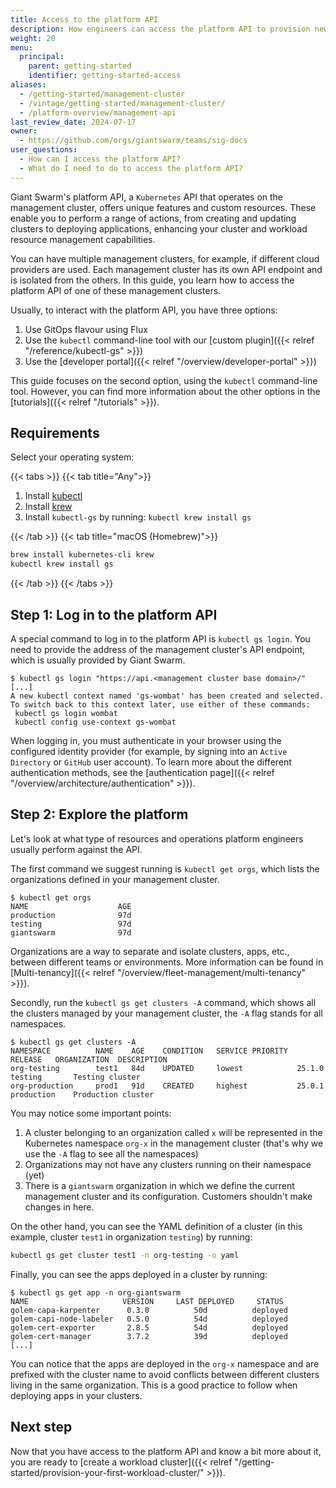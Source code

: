 ```yaml
---
title: Access to the platform API
description: How engineers can access the platform API to provision new workload clusters or deploy applications.
weight: 20
menu:
  principal:
    parent: getting-started
    identifier: getting-started-access
aliases:
  - /getting-started/management-cluster
  - /vintage/getting-started/management-cluster/
  - /platform-overview/management-api
last_review_date: 2024-07-17
owner:
  - https://github.com/orgs/giantswarm/teams/sig-docs
user_questions:
  - How can I access the platform API?
  - What do I need to do to access the platform API?
---
```


Giant Swarm's platform API, a `Kubernetes` API that operates on the management cluster, offers unique features and custom resources. These enable you to perform a range of actions, from creating and updating clusters to deploying applications, enhancing your cluster and workload resource management capabilities.

You can have multiple management clusters, for example, if different cloud providers are used. Each management cluster has its own API endpoint and is isolated from the others. In this guide, you learn how to access the platform API of one of these management clusters.

Usually, to interact with the platform API, you have three options:

1. Use GitOps flavour using Flux
2. Use the `kubectl` command-line tool with our [custom plugin]({{< relref "/reference/kubectl-gs" >}})
3. Use the [developer portal]({{< relref "/overview/developer-portal" >}})

This guide focuses on the second option, using the `kubectl` command-line tool. However, you can find more information about the other options in the [tutorials]({{< relref "/tutorials" >}}).

## Requirements

Select your operating system:

{{< tabs >}}
{{< tab title="Any">}}

1. Install [kubectl](https://kubernetes.io/docs/tasks/tools/#kubectl)
2. Install [krew](https://krew.sigs.k8s.io/)
3. Install `kubectl-gs` by running: `kubectl krew install gs`

{{< /tab >}}
{{< tab title="macOS (Homebrew)">}}

```sh
brew install kubernetes-cli krew
kubectl krew install gs
```

{{< /tab >}}
{{< /tabs >}}

## Step 1: Log in to the platform API

A special command to log in to the platform API is `kubectl gs login`. You need to provide the address of the management cluster's API endpoint, which is usually provided by Giant Swarm.

```text
$ kubectl gs login "https://api.<management cluster base domain>/"
[...]
A new kubectl context named 'gs-wombat' has been created and selected. To switch back to this context later, use either of these commands:
 kubectl gs login wombat
 kubectl config use-context gs-wombat
```

When logging in, you must authenticate in your browser using the configured identity provider (for example, by signing into an `Active Directory` or `GitHub` user account). To learn more about the different authentication methods, see the [authentication page]({{< relref "/overview/architecture/authentication" >}}).

## Step 2: Explore the platform

Let's look at what type of resources and operations platform engineers usually perform against the API.

The first command we suggest running is `kubectl get orgs`, which lists the organizations defined in your management cluster.

```text
$ kubectl get orgs
NAME                    AGE
production              97d
testing                 97d
giantswarm              97d
```

Organizations are a way to separate and isolate clusters, apps, etc., between different teams or environments. More information can be found in [Multi-tenancy]({{< relref "/overview/fleet-management/multi-tenancy" >}}).

Secondly, run the `kubectl gs get clusters -A` command, which shows all the clusters managed by your management cluster, the `-A` flag stands for all namespaces.

```text
$ kubectl gs get clusters -A
NAMESPACE          NAME    AGE    CONDITION   SERVICE PRIORITY  RELEASE   ORGANIZATION  DESCRIPTION
org-testing        test1   84d    UPDATED     lowest            25.1.0    testing       Testing cluster
org-production     prod1   91d    CREATED     highest           25.0.1    production    Production cluster
```

You may notice some important points:

1. A cluster belonging to an organization called `x` will be represented in the Kubernetes namespace `org-x` in the management cluster (that's why we use the `-A` flag to see all the namespaces)
2. Organizations may not have any clusters running on their namespace (yet)
3. There is a `giantswarm` organization in which we define the current management cluster and its configuration. Customers shouldn't make changes in here.

On the other hand, you can see the YAML definition of a cluster (in this example, cluster `test1` in organization `testing`) by running:

```sh
kubectl gs get cluster test1 -n org-testing -o yaml
```

Finally, you can see the apps deployed in a cluster by running:

```text
$ kubectl gs get app -n org-giantswarm
NAME                     VERSION     LAST DEPLOYED     STATUS
golem-capa-karpenter      0.3.0          50d          deployed
golem-capi-node-labeler   0.5.0          54d          deployed
golem-cert-exporter       2.8.5          54d          deployed
golem-cert-manager        3.7.2          39d          deployed
[...]
```

You can notice that the apps are deployed in the `org-x` namespace and are prefixed with the cluster name to avoid conflicts between different clusters living in the same organization. This is a good practice to follow when deploying apps in your clusters.

## Next step

Now that you have access to the platform API and know a bit more about it, you are ready to [create a workload cluster]({{< relref "/getting-started/provision-your-first-workload-cluster/" >}}).
